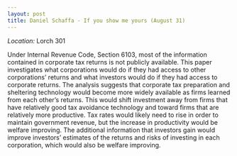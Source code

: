 ```yaml
---
layout: post
title: Daniel Schaffa - If you show me yours (August 31)
---
```



*Location:* Lorch 301

Under Internal Revenue Code, Section 6103, most of the information contained in corporate tax returns is not publicly available. This paper investigates what corporations would do if they had access to other corporations’ returns and what investors would do if they had access to corporate returns. The analysis suggests that corporate tax preparation and sheltering technology would become more widely available as firms learned from each other’s returns. This would shift investment away from firms that have relatively good tax avoidance technology and toward firms that are relatively more productive. Tax rates would likely need to rise in order to maintain government revenue, but the increase in productivity would be welfare improving. The additional information that investors gain would improve investors’ estimates of the returns and risks of investing in each corporation, which would also be welfare improving. 

